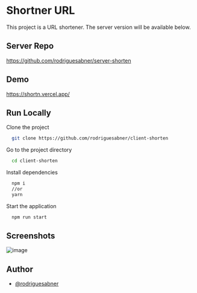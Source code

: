 
# Shortner URL

This project is a URL shortener. The server version will be available below.

## Server Repo
https://github.com/rodriguesabner/server-shorten

## Demo

https://shortn.vercel.app/


## Run Locally

Clone the project

```bash
  git clone https://github.com/rodriguesabner/client-shorten
```

Go to the project directory

```bash
  cd client-shorten
```

Install dependencies

```bash
  npm i
  //or
  yarn
```

Start the application
```bash
  npm run start
```


## Screenshots

![image](https://user-images.githubusercontent.com/40338524/154682589-1b9c9784-25ee-4c08-9fc4-e0192fdbcb61.png)


## Author

- [@rodriguesabner](https://www.github.com/rodriugesabner)


